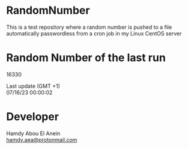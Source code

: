 # RandomNumber    
This is a test repository where a random number is pushed to a file automatically passwordless from a cron job in my Linux CentOS server    
# Random Number of the last run   
16330
      
Last update (GMT +1)    
07/16/23 00:00:02
# Developer    
Hamdy Abou El Anein   
hamdy.aea@protonmail.com
